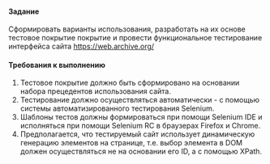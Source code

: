 #### Задание

Сформировать варианты использования, разработать на их основе тестовое покрытие покрытие и провести функциональное тестирование интерфейса сайта https://web.archive.org/

#### Требования к выполнению

1. Тестовое покрытие должно быть сформировано на основании набора прецедентов использования сайта.
2. Тестирование должно осуществляться автоматически - с помощью системы автоматизированного тестирования Selenium.
3. Шаблоны тестов должны формироваться при помощи Selenium IDE и исполняться при помощи Selenium RC в браузерах Firefox и Chrome.
4. Предполагается, что тестируемый сайт использует динамическую генерацию элементов на странице, т.е. выбор элемента в DOM должен осуществляться не на основании его ID, а с помощью XPath.
